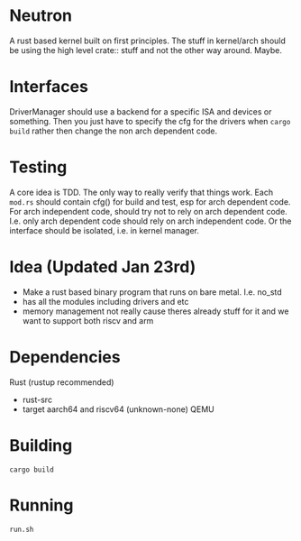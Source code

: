 # Neutron
A rust based kernel built on first principles.
The stuff in kernel/arch should be using the high level crate:: stuff and not the other way around. Maybe.

# Interfaces
DriverManager should use a backend for a specific ISA and devices or something. Then you just have to specify the cfg for the drivers when `cargo build` rather then change the non arch dependent code.

# Testing
A core idea is TDD. The only way to really verify that things work. Each `mod.rs` should contain cfg() for build and test, esp for arch dependent code. For arch independent code, should try not to rely on arch dependent code. I.e. only arch dependent code should rely on arch independent code. Or the interface should be isolated, i.e. in kernel manager.

# Idea (Updated Jan 23rd)
- Make a rust based binary program that runs on bare metal. I.e. no_std
- has all the modules including drivers and etc
- memory management not really cause theres already stuff for it and we want to support both riscv and arm

# Dependencies
Rust (rustup recommended)
 - rust-src
 - target aarch64 and riscv64 (unknown-none)
QEMU

# Building
`cargo build`

# Running
`run.sh`
